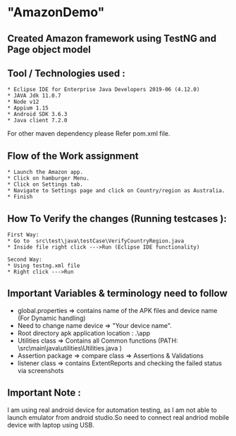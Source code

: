 # "AmazonDemo" 

## Created Amazon framework using TestNG and Page object model

## Tool / Technologies used :
```
* Eclipse IDE for Enterprise Java Developers 2019-06 (4.12.0)
* JAVA Jdk 11.0.7 
* Node v12  
* Appium 1.15
* Android SDK 3.6.3
* Java client 7.2.0
```

For other maven dependency please Refer pom.xml file.

## Flow of the Work assignment
```
* Launch the Amazon app.
* Click on hamburger Menu.
* Click on Settings tab.
* Navigate to Settings page and click on Country/region as Australia.
* Finish
```

## How To Verify the changes (Running testcases ): 

```
First Way:
* Go to  src\test\java\testCase\VerifyCountryRegion.java
* Inside file right click --->Run (Eclipse IDE functionality)

Second Way:
* Using testng.xml file 
* Right click --->Run
```

## Important Variables & terminology need to follow
* global.properties => contains name of the APK files and device name (For Dynamic handling)
* Need to change name device => "Your device name". 
* Root directory apk application location : .\app
* Utilities class => Contains all Common functions (PATH: \src\main\java\utilities\Utilities.java )
* Assertion package => compare class => Assertions & Validations 
* listener class => contains ExtentReports and checking the failed status via screenshots 

## Important Note :
I am using real android device for automation testing, as I am not able to launch emulator from android studio.So need to connect real
andriod mobile device with laptop using USB.

   
